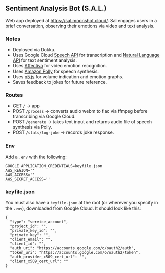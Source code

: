## Sentiment Analysis Bot (S.A.L.)

Web app deployed at https://sal.moonshot.cloud/. Sal engages users in a brief conversation, observing their emotions via video and text analysis.

### Notes
* Deployed via Dokku.
* Uses Google Cloud [Speech API](https://cloud.google.com/speech/) for transcription and [Natural Language API](https://cloud.google.com/natural-language/) for text sentiment analysis.
* Uses [Affectiva](https://www.affectiva.com/) for video emotion recognition.
* Uses [Amazon Polly](https://aws.amazon.com/polly/) for speech synthesis.
* Uses [p5.js](https://p5js.org/) for volume indication and emotion graphs.
* Saves feedback to jokes for future reference.

### Routes
* GET `/` -> app
* POST `/process` -> converts audio webm to flac via ffmpeg before transcribing via Google Cloud.
* POST `/generate` -> takes text input and returns audio file of speech synthesis via Polly.
* POST `/stats/log-joke` -> records joke response.

### Env
Add a `.env` with the following:

```
GOOGLE_APPLICATION_CREDENTIALS=keyfile.json
AWS_REGION=''
AWS_ACCESS=''
AWS_SECRET_ACCESS=''
```

### keyfile.json
You must also have a `keyfile.json` at the root (or wherever you specify in the `.env`), downloaded from Google Cloud. It should look like this:

```
{
  "type": "service_account",
  "project_id": "",
  "private_key_id": "",
  "private_key": "",
  "client_email": "",
  "client_id": "",
  "auth_uri": "https://accounts.google.com/o/oauth2/auth",
  "token_uri": "https://accounts.google.com/o/oauth2/token",
  "auth_provider_x509_cert_url": "",
  "client_x509_cert_url": ""
}

```
